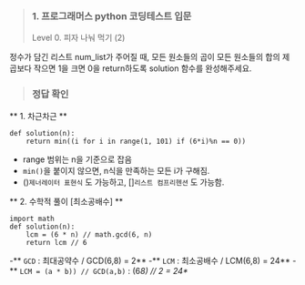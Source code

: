 <blockquote>
<h3 id="1-프로그래머스-python-코딩테스트-입문">1. 프로그래머스 python 코딩테스트 입문</h3>
<p>Level 0. 피자 나눠 먹기 (2)</p>
</blockquote>
<p>정수가 담긴 리스트 num_list가 주어질 때, 모든 원소들의 곱이 모든 원소들의 합의 제곱보다 작으면 1을 크면 0을 return하도록 solution 함수를 완성해주세요.</p>
<blockquote>
<h3 id="정답-확인">정답 확인</h3>
</blockquote>
<p>** 1. 차근차근 ** </p>
<pre><code class="language-python">def solution(n):
    return min((i for i in range(1, 101) if (6*i)%n == 0))</code></pre>
<ul>
<li>range 범위는 n을 기준으로 잡음</li>
<li><code>min()</code>을 붙이지 않으면, n식을 만족하는 모든 i가 구해짐.</li>
<li>()<code>제너레이터 표현식</code> 도 가능하고, []<code>리스트 컴프리헨션</code> 도 가능함. </li>
</ul>
<p>** 2. 수학적 풀이 [최소공배수] **</p>
<pre><code class="language-python">import math
def solution(n):
    lcm = (6 * n) // math.gcd(6, n)
    return lcm // 6</code></pre>
<p>-** <code>GCD</code> : 최대공약수 / GCD(6,8) = 2**
-** <code>LCM</code> : 최소공배수 / LCM(6,8) = 24**
-** <code>LCM = (a * b)) // GCD(a,b)</code>   :  (6<em>8) // 2 = 24*</em></p>